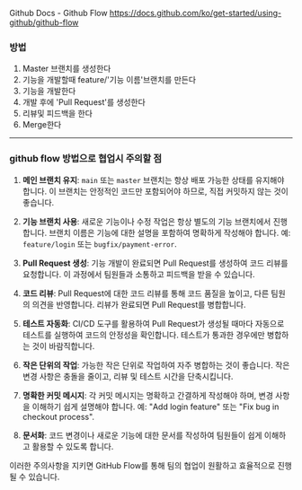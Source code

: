 Github Docs - Github Flow
https://docs.github.com/ko/get-started/using-github/github-flow
### 방법
1. Master 브랜치를 생성한다
2. 기능을 개발할때 feature/'기능 이름'브랜치를 만든다
3. 기능을 개발한다
4. 개발 후에 'Pull Request'를 생성한다
5. 리뷰및 피드백을 한다
6. Merge한다
- - -
### github flow 방법으로 협업시 주의할 점
1. **메인 브랜치 유지**: `main` 또는 `master` 브랜치는 항상 배포 가능한 상태를 유지해야 합니다. 이 브랜치는 안정적인 코드만 포함되어야 하므로, 직접 커밋하지 않는 것이 좋습니다.
    
2. **기능 브랜치 사용**: 새로운 기능이나 수정 작업은 항상 별도의 기능 브랜치에서 진행합니다. 브랜치 이름은 기능에 대한 설명을 포함하여 명확하게 작성해야 합니다. 예: `feature/login` 또는 `bugfix/payment-error`.
    
3. **Pull Request 생성**: 기능 개발이 완료되면 Pull Request를 생성하여 코드 리뷰를 요청합니다. 이 과정에서 팀원들과 소통하고 피드백을 받을 수 있습니다.
    
4. **코드 리뷰**: Pull Request에 대한 코드 리뷰를 통해 코드 품질을 높이고, 다른 팀원의 의견을 반영합니다. 리뷰가 완료되면 Pull Request를 병합합니다.
    
5. **테스트 자동화**: CI/CD 도구를 활용하여 Pull Request가 생성될 때마다 자동으로 테스트를 실행하여 코드의 안정성을 확인합니다. 테스트가 통과한 경우에만 병합하는 것이 바람직합니다.
    
6. **작은 단위의 작업**: 가능한 작은 단위로 작업하여 자주 병합하는 것이 좋습니다. 작은 변경 사항은 충돌을 줄이고, 리뷰 및 테스트 시간을 단축시킵니다.
    
7. **명확한 커밋 메시지**: 각 커밋 메시지는 명확하고 간결하게 작성해야 하며, 변경 사항을 이해하기 쉽게 설명해야 합니다. 예: "Add login feature" 또는 "Fix bug in checkout process".
    
8. **문서화**: 코드 변경이나 새로운 기능에 대한 문서를 작성하여 팀원들이 쉽게 이해하고 활용할 수 있도록 합니다.
    

이러한 주의사항을 지키면 GitHub Flow를 통해 팀의 협업이 원활하고 효율적으로 진행될 수 있습니다.